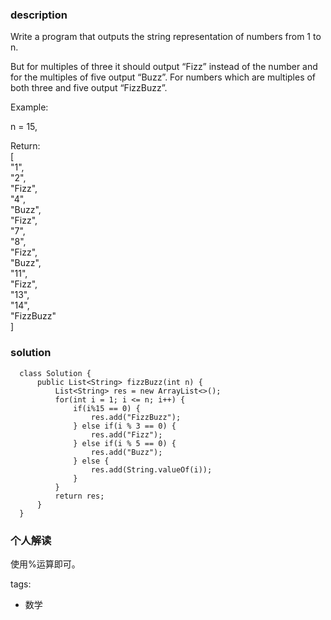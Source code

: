 ### description    
  Write a program that outputs the string representation of numbers from 1 to n.  
    
  But for multiples of three it should output “Fizz” instead of the number and for the multiples of five output “Buzz”. For numbers which are multiples of both three and five output “FizzBuzz”.  
    
  Example:  
    
  n = 15,  
    
  Return:  
  [  
      "1",  
      "2",  
      "Fizz",  
      "4",  
      "Buzz",  
      "Fizz",  
      "7",  
      "8",  
      "Fizz",  
      "Buzz",  
      "11",  
      "Fizz",  
      "13",  
      "14",  
      "FizzBuzz"  
  ]  
### solution    
```    
  class Solution {  
      public List<String> fizzBuzz(int n) {  
          List<String> res = new ArrayList<>();  
          for(int i = 1; i <= n; i++) {  
              if(i%15 == 0) {  
                  res.add("FizzBuzz");  
              } else if(i % 3 == 0) {  
                  res.add("Fizz");  
              } else if(i % 5 == 0) {  
                  res.add("Buzz");  
              } else {  
                  res.add(String.valueOf(i));  
              }  
          }  
          return res;  
      }  
  }  
```    
    
### 个人解读    
  使用%运算即可。  
    
tags:    
  -  数学  
